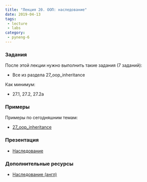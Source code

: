 ```yaml
---
title: "Лекция 20. ООП: наследование"
date: 2019-04-13
tags:
 - lecture
 - labs
category:
 - pyneng-6
---
```


### Задания

После этой лекции нужно выполнить такие задания (7 заданий):

* Все из раздела 27_oop_inheritance

Как минимум:

* 27.1, 27.2, 27.2a


### Примеры

Примеры по сегодняшним темам:

* [27_oop_inheritance](https://github.com/pyneng/pyneng-online-jan-apr-2019/tree/master/examples/27_oop_inheritance)


### Презентация

* [Наследование](https://gitpitch.com/natenka/pyneng-slides/bonus-oop-inheritance#/)


### Дополнительные ресурсы

* [Наследование (англ)](https://www.python-course.eu/python3_inheritance.php)

